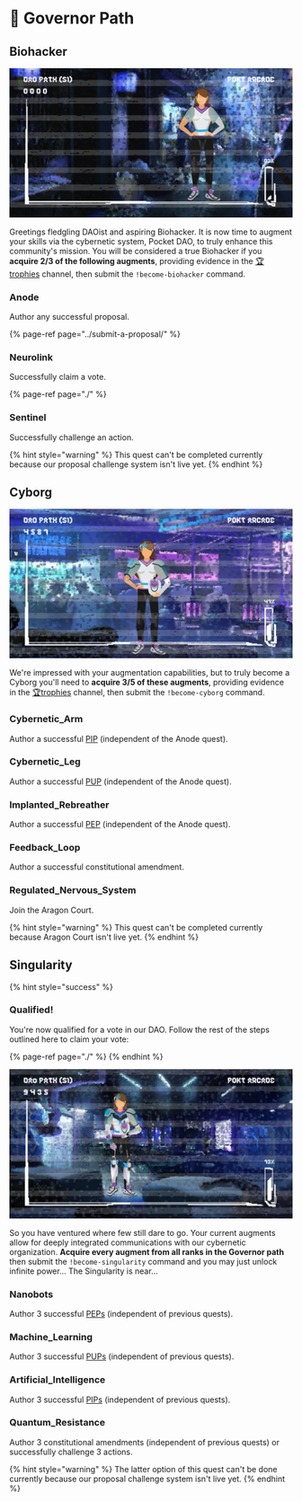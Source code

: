 # 👾 Governor Path

## Biohacker

![](../../../.gitbook/assets/daoist_banner1.png)

Greetings fledgling DAOist and aspiring Biohacker. It is now time to augment your skills via the cybernetic system, Pocket DAO, to truly enhance this community's mission. You will be considered a true Biohacker if you **acquire 2/3 of the following augments**, providing evidence in the [🏆trophies](https://discord.com/channels/553741558869131266/763504639299289138) channel, then submit the `!become-biohacker` command.

### Anode

Author any successful proposal.

{% page-ref page="../submit-a-proposal/" %}

### Neurolink

Successfully claim a vote.

{% page-ref page="./" %}

### Sentinel

Successfully challenge an action.

{% hint style="warning" %}
This quest can't be completed currently because our proposal challenge system isn't live yet.
{% endhint %}

## Cyborg

![](../../../.gitbook/assets/daoist_banner2.png)

We're impressed with your augmentation capabilities, but to truly become a Cyborg you'll need to **acquire 3/5 of these augments**, providing evidence in the [🏆trophies](https://discord.com/channels/553741558869131266/763504639299289138) channel, then submit the `!become-cyborg` command.

### Cybernetic\_Arm

Author a successful [PIP](../submit-a-proposal/pip-pocket-improvement-proposal.md) \(independent of the Anode quest\).

### Cybernetic\_Leg

Author a successful [PUP](../submit-a-proposal/pup-parameter-update-proposal.md) \(independent of the Anode quest\).

### Implanted\_Rebreather

Author a successful [PEP](../submit-a-proposal/pep-pocket-ecosystem-proposal.md) \(independent of the Anode quest\).

### Feedback\_Loop

Author a successful constitutional amendment.

### Regulated\_Nervous\_System

Join the Aragon Court.

{% hint style="warning" %}
This quest can't be completed currently because Aragon Court isn't live yet.
{% endhint %}

## Singularity

{% hint style="success" %}
### Qualified!

You're now qualified for a vote in our DAO. Follow the rest of the steps outlined here to claim your vote:

{% page-ref page="./" %}
{% endhint %}

![](../../../.gitbook/assets/daoist_banner3.png)

So you have ventured where few still dare to go. Your current augments allow for deeply integrated communications with our cybernetic organization. **Acquire every augment from all ranks in the Governor path** then submit the `!become-singularity` command and you may just unlock infinite power... The Singularity is near...

### Nanobots

Author 3 successful [PEPs](../submit-a-proposal/pep-pocket-ecosystem-proposal.md) \(independent of previous quests\).

### Machine\_Learning

Author 3 successful [PUPs](../submit-a-proposal/pup-parameter-update-proposal.md) \(independent of previous quests\).

### Artificial\_Intelligence

Author 3 successful [PIPs](../submit-a-proposal/pip-pocket-improvement-proposal.md) \(independent of previous quests\).

### Quantum\_Resistance

Author 3 constitutional amendments \(independent of previous quests\) or successfully challenge 3 actions.

{% hint style="warning" %}
The latter option of this quest can't be done currently because our proposal challenge system isn't live yet.
{% endhint %}

